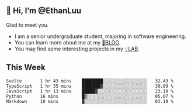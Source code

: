 ## 👋 Hi, I’m @EthanLuu

Glad to meet you.

- I am a senior undergraduate student, majoring in software engineering.
- You can learn more about me at my [📝BLOG](https://blog.ethanloo.cn).
- You may find some interesting projects in my [💡LAB](https://lab.ethanloo.cn).

## This Week
<!--START_SECTION:waka-->
```text
Svelte       1 hr 43 mins    ████████░░░░░░░░░░░░░░░░░   32.43 % 
TypeScript   1 hr 35 mins    ███████▓░░░░░░░░░░░░░░░░░   30.09 % 
JavaScript   1 hr 13 mins    █████▓░░░░░░░░░░░░░░░░░░░   23.19 % 
Python       16 mins         █▒░░░░░░░░░░░░░░░░░░░░░░░   05.07 % 
Markdown     10 mins         ▓░░░░░░░░░░░░░░░░░░░░░░░░   03.19 % 
```
<!--END_SECTION:waka-->

